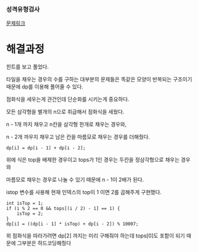 ### 성격유형검사
[문제링크](https://school.programmers.co.kr/learn/courses/30/lessons/258705)


# 해결과정

힌트를 보고 풀었다.

타일을 채우는 경우의 수를 구하는 대부분의 문제들은 똑같은 모양이 반복되는 구조이기 때문에 dp를 이용해 풀어줄 수 있다.

점화식을 세우는게 관건인데 단순화를 시키는게 중요하다.

모든 삼각형을 별개의 n으로 취급해서 점화식을 세웠다.

n - 1개 까지 채우고 n칸을 삼각형 한개로 채우는 경우와,

 n - 2개 까우지 채우고 남은 칸을 마름모로 채우는 경우를 더해줬다.

`dp[i] = dp[i - 1] + dp[i - 2];`

위에 식은 top을 배제한 경우이고 tops가 1인 경우는 두칸을 정삼각형으로 채우는 경우와

마름모로 채우는 경우로 나눌 수 있기 때문에  n - 1이 2배가 된다.

istop 변수를 사용해 현재 인덱스의 top이 1 이면 2를 곱해주게 구현했다.

```
int isTop = 1;
if (i % 2 == 0 && tops[(i / 2) - 1] == 1) {
	isTop = 2;
}
dp[i] = ((dp[i - 1] * isTop) + dp[i - 2]) % 10007;
```

위 점화식을 따라가려면 dp[2] 까지는 미리 구해줘야 하는데 tops[0]도 포함이 되기 때문에 그부분은 하드코딩해줬다